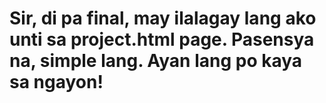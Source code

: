 # Sir, di pa final, may ilalagay lang ako unti sa project.html page. Pasensya na, simple lang. Ayan lang po kaya sa ngayon!

